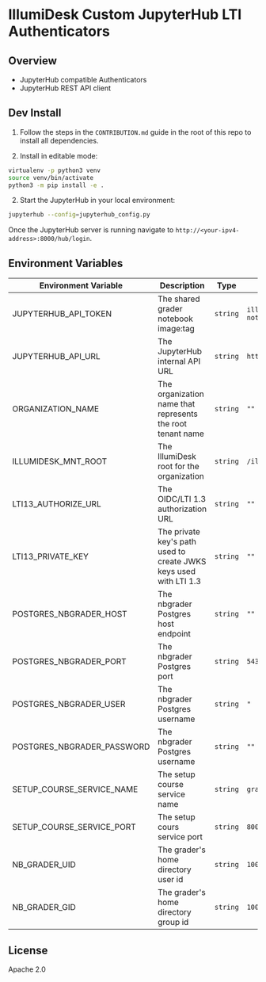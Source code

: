 # IllumiDesk Custom JupyterHub LTI Authenticators

## Overview

- JupyterHub compatible Authenticators
- JupyterHub REST API client

## Dev Install

1. Follow the steps in the `CONTRIBUTION.md` guide in the root of this repo to install all dependencies.

1. Install in editable mode:

```bash
virtualenv -p python3 venv
source venv/bin/activate
python3 -m pip install -e .
```

2. Start the JupyterHub in your local environment:

```bash
jupyterhub --config=jupyterhub_config.py
```

Once the JupyterHub server is running navigate to `http://<your-ipv4-address>:8000/hub/login`.

## Environment Variables

| Environment Variable | Description | Type | Default Value |
| --- | --- | --- | --- |
| JUPYTERHUB_API_TOKEN | The shared grader notebook image:tag | `string` | `illumidesk/grader-notebook:latest` |
| JUPYTERHUB_API_URL | The JupyterHub internal API URL | `string` | `http://hub:8081/hub/api` |
| ORGANIZATION_NAME | The organization name that represents the root tenant name | `string` | `""` |
| ILLUMIDESK_MNT_ROOT | The IllumiDesk root for the organization  | `string` | `/illumidesk-courses` |
| LTI13_AUTHORIZE_URL | The OIDC/LTI 1.3 authorization URL | `string` | `""` |
| LTI13_PRIVATE_KEY | The private key's path used to create JWKS keys used with LTI 1.3 | `string` | `""` |
| POSTGRES_NBGRADER_HOST | The nbgrader Postgres host endpoint | `string` | `""` |
| POSTGRES_NBGRADER_PORT | The nbgrader Postgres port | `string` | `5432` |
| POSTGRES_NBGRADER_USER | The nbgrader Postgres username | `string` | `"` |
| POSTGRES_NBGRADER_PASSWORD | The nbgrader Postgres username | `string` | `""` |
| SETUP_COURSE_SERVICE_NAME | The setup course service name | `string` | `grader-setup-service` |
| SETUP_COURSE_SERVICE_PORT | The setup cours service port | `string` | `8000` |
| NB_GRADER_UID | The grader's home directory user id  | `string` | `10001` |
| NB_GRADER_GID | The grader's home directory group id | `string` | `100` |


## License

Apache 2.0
